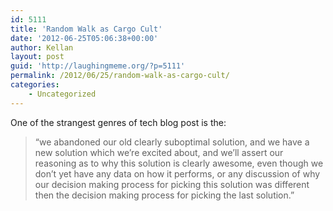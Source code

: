 ```yaml
---
id: 5111
title: 'Random Walk as Cargo Cult'
date: '2012-06-25T05:06:38+00:00'
author: Kellan
layout: post
guid: 'http://laughingmeme.org/?p=5111'
permalink: /2012/06/25/random-walk-as-cargo-cult/
categories:
    - Uncategorized
---
```


One of the strangest genres of tech blog post is the:

> “we abandoned our old clearly suboptimal solution, and we have a new solution which we’re excited about, and we’ll assert our reasoning as to why this solution is clearly awesome, even though we don’t yet have any data on how it performs, or any discussion of why our decision making process for picking this solution was different then the decision making process for picking the last solution.”